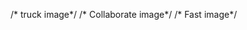 <i class="fa fa-truck" aria-hidden="true"></i> /* truck image*/
<i class="fa fa-handshake-o" aria-hidden="true"></i> /* Collaborate image*/
<i class="fa fa-bolt" aria-hidden="true"></i> /* Fast image*/